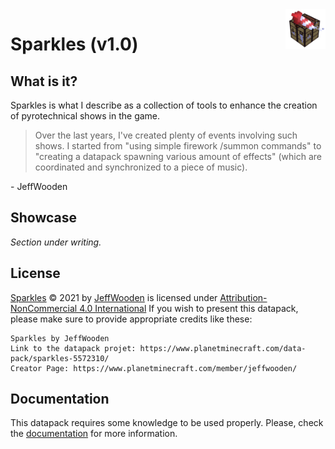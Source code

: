 <img src="icon.png" align="right" width="64" height="64"/>

# Sparkles (v1.0)
## What is it?

Sparkles is what I describe as a collection of tools to enhance the creation of pyrotechnical shows in the game.

> Over the last years, I've created plenty of events involving such shows. I started from "using simple firework /summon commands" to "creating a datapack spawning various amount of effects" (which are coordinated and synchronized to a piece of music).

\- JeffWooden

## Showcase

*Section under writing.*

## License
[Sparkles](https://www.planetminecraft.com/data-pack/sparkles-5572310/) © 2021 by [JeffWooden](https://www.planetminecraft.com/member/jeffwooden/) is licensed under [Attribution-NonCommercial 4.0 International](https://creativecommons.org/licenses/by-nc/4.0/)
If you wish to present this datapack, please make sure to provide appropriate credits like these:
```
Sparkles by JeffWooden
Link to the datapack projet: https://www.planetminecraft.com/data-pack/sparkles-5572310/
Creator Page: https://www.planetminecraft.com/member/jeffwooden/
```

## Documentation
This datapack requires some knowledge to be used properly. Please, check the [documentation](docs/main.md) for more information.